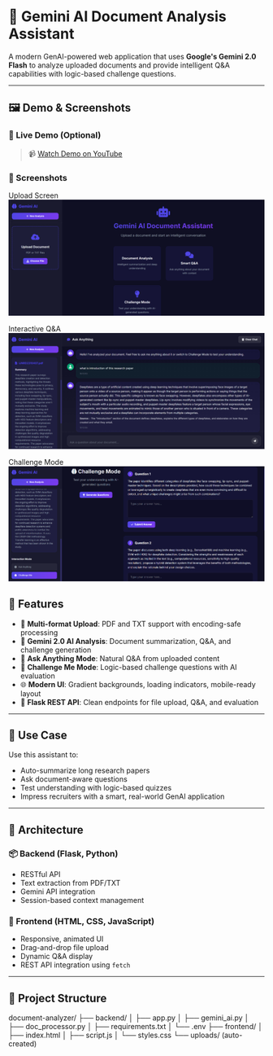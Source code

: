 # 🌟 Gemini AI Document Analysis Assistant

A modern GenAI-powered web application that uses **Google's Gemini 2.0 Flash** to analyze uploaded documents and provide intelligent Q&A capabilities with logic-based challenge questions.

---

## 🖼️ Demo & Screenshots

### 🔹 Live Demo (Optional)
> 📹 [Watch Demo on YouTube](https://www.youtube.com/watch?v=73J2WSRIiDY)

### 🔸 Screenshots
Upload Screen 
![Alt Text](Upload_Document.png)

Interactive Q&A
![Alt Text](Q&A.png)

Challenge Mode
![Alt Text](ChallengeMode.png)



## 🚀 Features

- 📄 **Multi-format Upload**: PDF and TXT support with encoding-safe processing
- 🤖 **Gemini 2.0 AI Analysis**: Document summarization, Q&A, and challenge generation
- 💬 **Ask Anything Mode**: Natural Q&A from uploaded content
- 🧩 **Challenge Me Mode**: Logic-based challenge questions with AI evaluation
- 🌐 **Modern UI**: Gradient backgrounds, loading indicators, mobile-ready layout
- 🔧 **Flask REST API**: Clean endpoints for file upload, Q&A, and evaluation

---

## 🧠 Use Case

Use this assistant to:
- Auto-summarize long research papers
- Ask document-aware questions
- Test understanding with logic-based quizzes
- Impress recruiters with a smart, real-world GenAI application

---

## 🧱 Architecture

### 📦 Backend (Flask, Python)
- RESTful API
- Text extraction from PDF/TXT
- Gemini API integration
- Session-based context management

### 🎨 Frontend (HTML, CSS, JavaScript)
- Responsive, animated UI
- Drag-and-drop file upload
- Dynamic Q&A display
- REST API integration using `fetch`

---

## 📂 Project Structure
document-analyzer/
├── backend/
│   ├── app.py
│   ├── gemini_ai.py
│   ├── doc_processor.py
│   ├── requirements.txt
│   └── .env
├── frontend/
│   ├── index.html
│   ├── script.js
│   └── styles.css
└── uploads/ (auto-created)

